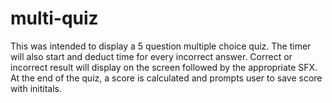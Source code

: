 # multi-quiz

This was intended to display a 5 question multiple choice quiz.
The timer will also start and deduct time for every incorrect answer.
Correct or incorrect result will display on the screen followed by the appropriate SFX.
At the end of the quiz, a score is calculated and prompts user to save score with inititals.